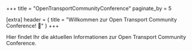 +++
title = "OpenTransportCommunityConference"
paginate_by = 5

[extra]
header = { title = "Willkommen zur Open Transport Community Conference! 👋" }
+++

Hier findet Ihr die aktuellen Informationen zur Open Transport Community Conference.

